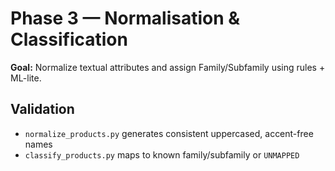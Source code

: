# Phase 3 — Normalisation & Classification

**Goal:** Normalize textual attributes and assign Family/Subfamily using rules + ML-lite.

## Validation
- `normalize_products.py` generates consistent uppercased, accent-free names
- `classify_products.py` maps to known family/subfamily or `UNMAPPED`
